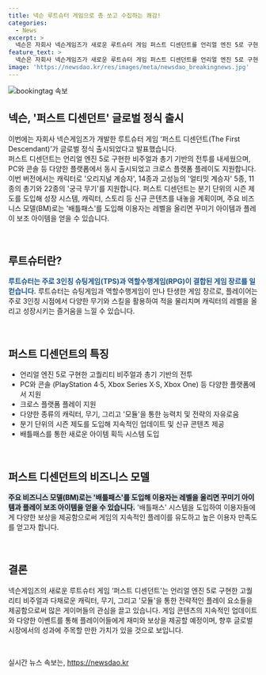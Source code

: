 ```yaml
---
title: 넥슨 루트슈터 게임으로 총 쏘고 수집하는 쾌감!
categories:
  - News
excerpt: >
  넥슨은 자회사 넥슨게임즈가 새로운 루트슈터 게임 퍼스트 디센던트를 언리얼 엔진 5로 구현한 비주얼과 총기 기반의 전투로 글로벌 정식 출시했다. 이 게임은 PC와 콘솔에서 동시 출시되었으며, 크로스 플랫폼 플레이를 지원한다. 특히, 560종의 모듈을 이용해 무기와 스킬을 자유롭게 결합하여 전략을 구상할 수 있어 RPG의 매력을 극대화했다. 또한, 배틀패스를 통해 레벨을 올리면 꾸미기 아이템과 플레이 보조 아이템을 얻을 수 있어 유저들에 대한 혜택을 제공하고 있다.
feature_text: >
  넥슨은 자회사 넥슨게임즈가 새로운 루트슈터 게임 퍼스트 디센던트를 언리얼 엔진 5로 구현한 비주얼과 총기 기반의 전투로 글로벌 정식 출시했다. 이 게임은 PC와 콘솔에서 동시 출시되었으며, 크로스 플랫폼 플레이를 지원한다. 특히, 560종의 모듈을 이용해 무기와 스킬을 자유롭게 결합하여 전략을 구상할 수 있어 RPG의 매력을 극대화했다. 또한, 배틀패스를 통해 레벨을 올리면 꾸미기 아이템과 플레이 보조 아이템을 얻을 수 있어 유저들에 대한 혜택을 제공하고 있다.
image: 'https://newsdao.kr/res/images/meta/newsdao_breakingnews.jpg'
---
```


<p><img src="https://newsdao.kr/res/images/meta/newsdao_breakingnews.jpg" alt="bookingtag 속보" /></p>

<h2 data-ke-size="size26">넥슨, '퍼스트 디센던트' 글로벌 정식 출시</h2>

<p>이번에는 자회사 넥슨게임즈가 개발한 루트슈터 게임 ‘퍼스트 디센던트(The First Descendant)’가 글로벌 정식 출시되었다고 발표했습니다. <br>
퍼스트 디센던트는 언리얼 엔진 5로 구현한 비주얼과 총기 기반의 전투를 내세웠으며, PC와 콘솔 등 다양한 플랫폼에서 동시 출시되었고 크로스 플랫폼 플레이도 지원합니다. 이번 버전에서는 캐릭터로 '오리지널 계승자', 14종과 고성능의 '얼티밋 계승자' 5종, 11종의 총기와 22종의 '궁극 무기'를 지원합니다. 퍼스트 디센던트는 분기 단위의 시즌 제도를 도입해 성장 시스템, 캐릭터, 스토리 등 신규 콘텐츠를 내놓을 계획이며, 주요 비즈니스 모델(BM)로는 '배틀패스'를 도입해 이용자는 레벨을 올리면 꾸미기 아이템과 플레이 보조 아이템을 얻을 수 있습니다.</p>

<p data-ke-size="size16">&nbsp;</p>

<h2 data-ke-size="size26">루트슈터란?</h2>

<p><b><span style="color: #1a5490;">루트슈터는 주로 3인칭 슈팅게임(TPS)과 역할수행게임(RPG)이 결합된 게임 장르를 일컫습니다.</span></b>
루트슈터는 슈팅게임과 역할수행게임이 만나 탄생한 게임 장르로, 플레이어는 주로 3인칭 시점에서 다양한 무기와 스킬을 활용하여 적을 물리치며 캐릭터의 레벨을 올리고 성장시키는 즐거움을 느낄 수 있습니다.</p>

<p data-ke-size="size16">&nbsp;</p>

<h2 data-ke-size="size26">퍼스트 디센던트의 특징</h2>

<ul>
<li>언리얼 엔진 5로 구현한 고퀄리티 비주얼과 총기 기반의 전투</li>
<li>PC와 콘솔 (PlayStation 4·5, Xbox Series X·S, Xbox One) 등 다양한 플랫폼에서 지원</li>
<li> 크로스 플랫폼 플레이 지원</li>
<li> 다양한 종류의 캐릭터, 무기, 그리고 '모듈'을 통한 능력치 및 전략의 자유로움</li>
<li>분기 단위의 시즌 제도를 도입해 지속적인 업데이트 및 신규 콘텐츠 제공</li>
<li>배틀패스를 통한 새로운 아이템 획득 시스템 도입</li>
</ul>

<p data-ke-size="size16">&nbsp;</p>

<h2 data-ke-size="size26">퍼스트 디센던트의 비즈니스 모델</h2>

<p><b><span style="background-color: #21538527;">주요 비즈니스 모델(BM)로는 '배틀패스'를 도입해 이용자는 레벨을 올리면 꾸미기 아이템과 플레이 보조 아이템을 얻을 수 있습니다.</span></b>
'배틀패스' 시스템을 도입하여 이용자들에게 다양한 보상을 제공함으로써 게임의 지속적인 플레이를 유도하고 높은 이용자 만족도를 얻고자 합니다.</p>

<p data-ke-size="size16">&nbsp;</p>

<h2 data-ke-size="size26">결론</h2>

<p>넥슨게임즈의 새로운 루트슈터 게임 ‘퍼스트 디센던트'는 언리얼 엔진 5로 구현한 고퀄리티 비주얼과 다채로운 캐릭터, 무기, 그리고 '모듈'을 통한 전략적인 플레이 요소들을 제공함으로써 많은 게이머들의 관심을 끌고 있습니다. 게임 콘텐츠의 지속적인 업데이트와 다양한 이벤트를 통해 플레이어들에게 재미와 보상을 제공할 예정이며, 향후 글로벌 시장에서의 성과에 주목할 만한 가치가 있을 것으로 보입니다.</p>

<p data-ke-size="size16">&nbsp;</p>
실시간 뉴스 속보는, <a href="https://newsdao.kr" rel="dofollow">https://newsdao.kr</a>


